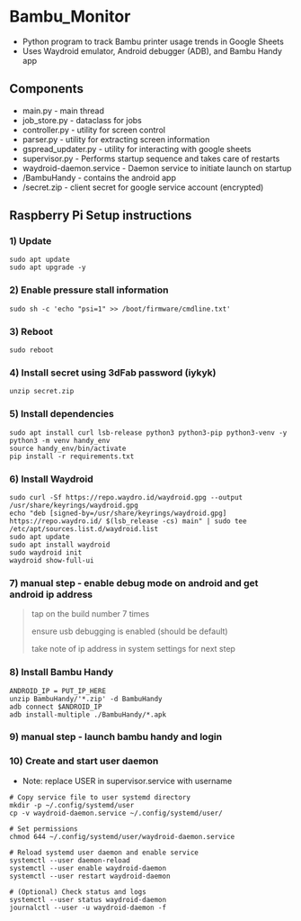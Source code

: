# Bambu_Monitor 
  - Python program to track Bambu printer usage trends in Google Sheets
  - Uses Waydroid emulator, Android debugger (ADB), and Bambu Handy app

## Components
  - main.py - main thread
  - job_store.py - dataclass for jobs
  - controller.py - utility for screen control 
  - parser.py - utility for extracting screen information
  - gspread_updater.py - utility for interacting with google sheets
  - supervisor.py - Performs startup sequence and takes care of restarts
  - waydroid-daemon.service - Daemon service to initiate launch on startup
  - /BambuHandy - contains the android app
  - /secret.zip - client secret for google service account (encrypted)

## Raspberry Pi Setup instructions

### 1) Update
```
sudo apt update
sudo apt upgrade -y
```
### 2) Enable pressure stall information
```
sudo sh -c 'echo "psi=1" >> /boot/firmware/cmdline.txt'
```
### 3) Reboot
```
sudo reboot
```
### 4) Install secret using 3dFab password (iykyk)
```
unzip secret.zip
```
### 5) Install dependencies
```
sudo apt install curl lsb-release python3 python3-pip python3-venv -y
python3 -m venv handy_env
source handy_env/bin/activate
pip install -r requirements.txt
```
### 6) Install Waydroid
```
sudo curl -Sf https://repo.waydro.id/waydroid.gpg --output /usr/share/keyrings/waydroid.gpg
echo "deb [signed-by=/usr/share/keyrings/waydroid.gpg] https://repo.waydro.id/ $(lsb_release -cs) main" | sudo tee /etc/apt/sources.list.d/waydroid.list
sudo apt update
sudo apt install waydroid
sudo waydroid init
waydroid show-full-ui
```
### 7) manual step - enable debug mode on android and get android ip address
> tap on the build number 7 times
> 
> ensure usb debugging is enabled (should be default)
> 
> take note of ip address in system settings for next step
### 8) Install Bambu Handy
```
ANDROID_IP = PUT_IP_HERE
unzip BambuHandy/'*.zip' -d BambuHandy
adb connect $ANDROID_IP
adb install-multiple ./BambuHandy/*.apk
```
### 9) manual step - launch bambu handy and login

### 10) Create and start user daemon 
  - Note: replace USER in supervisor.service with username 
  ```
# Copy service file to user systemd directory
mkdir -p ~/.config/systemd/user
cp -v waydroid-daemon.service ~/.config/systemd/user/

# Set permissions
chmod 644 ~/.config/systemd/user/waydroid-daemon.service

# Reload systemd user daemon and enable service
systemctl --user daemon-reload
systemctl --user enable waydroid-daemon
systemctl --user restart waydroid-daemon

# (Optional) Check status and logs
systemctl --user status waydroid-daemon
journalctl --user -u waydroid-daemon -f
```
